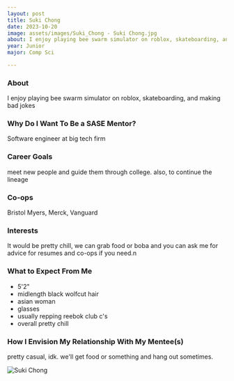 ```yaml
---
layout: post
title: Suki Chong 
date: 2023-10-20
image: assets/images/Suki_Chong - Suki Chong.jpg
about: I enjoy playing bee swarm simulator on roblox, skateboarding, and making bad jokes
year: Junior
major: Comp Sci

---
```


### About

I enjoy playing bee swarm simulator on roblox, skateboarding, and making bad jokes

### Why Do I Want To Be a SASE Mentor?

Software engineer at big tech firm 

### Career Goals

meet new people and guide them through college. also, to continue the lineage

### Co-ops

Bristol Myers, Merck, Vanguard

### Interests

It would be pretty chill, we can grab food or boba and you can ask me for advice for resumes and co-ops if you need.n

### What to Expect From Me

- 5'2"
- midlength black wolfcut hair
- asian woman
- glasses
- usually repping reebok club c's
- overall pretty chill

### How I Envision My Relationship With My Mentee(s) 

pretty casual, idk. we'll get food or something and hang out sometimes. 

<div class="text-center my-5">
    <img src="https://sase-drexel.github.io/mentorship-2023/assets/images/Suki_Chong - Suki Chong.jpg" alt="Suki Chong" class="rounded post-img" />
</div>
